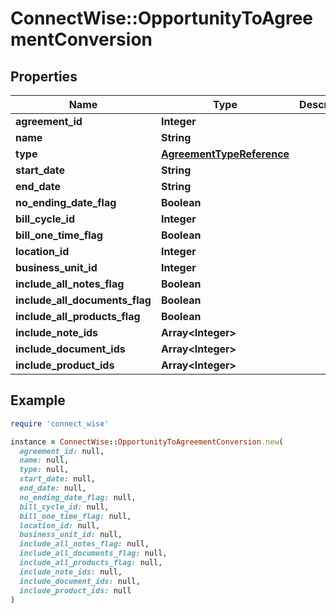 # ConnectWise::OpportunityToAgreementConversion

## Properties

| Name | Type | Description | Notes |
| ---- | ---- | ----------- | ----- |
| **agreement_id** | **Integer** |  | [optional] |
| **name** | **String** |  | [optional] |
| **type** | [**AgreementTypeReference**](AgreementTypeReference.md) |  | [optional] |
| **start_date** | **String** |  | [optional] |
| **end_date** | **String** |  | [optional] |
| **no_ending_date_flag** | **Boolean** |  | [optional] |
| **bill_cycle_id** | **Integer** |  | [optional] |
| **bill_one_time_flag** | **Boolean** |  | [optional] |
| **location_id** | **Integer** |  | [optional] |
| **business_unit_id** | **Integer** |  | [optional] |
| **include_all_notes_flag** | **Boolean** |  | [optional] |
| **include_all_documents_flag** | **Boolean** |  | [optional] |
| **include_all_products_flag** | **Boolean** |  | [optional] |
| **include_note_ids** | **Array&lt;Integer&gt;** |  | [optional] |
| **include_document_ids** | **Array&lt;Integer&gt;** |  | [optional] |
| **include_product_ids** | **Array&lt;Integer&gt;** |  | [optional] |

## Example

```ruby
require 'connect_wise'

instance = ConnectWise::OpportunityToAgreementConversion.new(
  agreement_id: null,
  name: null,
  type: null,
  start_date: null,
  end_date: null,
  no_ending_date_flag: null,
  bill_cycle_id: null,
  bill_one_time_flag: null,
  location_id: null,
  business_unit_id: null,
  include_all_notes_flag: null,
  include_all_documents_flag: null,
  include_all_products_flag: null,
  include_note_ids: null,
  include_document_ids: null,
  include_product_ids: null
)
```

